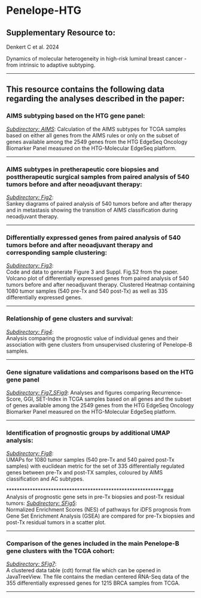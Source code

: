 # Penelope-HTG


## Supplementary Resource to:  

Denkert C et al. 2024 

Dynamics of molecular heterogeneity in high-risk luminal breast cancer - from intrinsic to adaptive subtyping.

************************************************************

## This resource contains the following data regarding the analyses described in the paper:


### AIMS subtyping based on the HTG gene panel:

[*Subdirectory: AIMS*](https://github.com/tkarn/Penelope-HTG/blob/main/AIMS/):  Calculation of the AIMS subtypes for TCGA samples based on either all genes from the AIMS rules or only on the subset of genes available among the 2549 genes from the HTG EdgeSeq Oncology Biomarker Panel measured on the HTG-Molecular EdgeSeq platform.

************************************************************

### AIMS subtypes in pretherapeutic core biopsies and posttherapeutic surgical samples from paired analysis of 540 tumors before and after neoadjuvant therapy:
[*Subdirectory: Fig2*](https://github.com/tkarn/Penelope-HTG/blob/main/Fig2/):  
Sankey diagrams of paired analysis of 540 tumors before and after therapy and in metastasis showing the transition of AIMS classification during neoadjuvant therapy.

************************************************************

### Differentially expressed genes from paired analysis of 540 tumors before and after neoadjuvant therapy and corresponding sample clustering:
[*Subdirectory: Fig3*](https://github.com/tkarn/Penelope-HTG/blob/main/Fig3/):  
Code and data to generate Figure 3 and Suppl. Fig.S2 from the paper. Volcano plot of differentially expressed genes from paired analysis of 540 tumors before and after neoadjuvant therapy. Clustered Heatmap containing 1080 tumor samples (540 pre-Tx and 540 post-Tx) as well as 335 differentially expressed genes.

************************************************************

### Relationship of gene clusters and survival:
[*Subdirectory: Fig4*](https://github.com/tkarn/Penelope-HTG/blob/main/Fig4/):  
Analysis comparing the prognostic value of individual genes and their association with gene clusters from unsupervised clustering of Penelope-B samples.

************************************************************

### Gene signature validations and comparisons based on the HTG gene panel

[*Subdirectory:  Fig7_SFig9*](https://github.com/tkarn/Penelope-HTG/blob/main/Fig7_SFig9/):  Analyses and figures comparing Recurrence-Score, GGI, SET-Index in TCGA samples based on all genes and the subset of genes available among the 2549 genes from the HTG EdgeSeq Oncology Biomarker Panel measured on the HTG-Molecular EdgeSeq platform.

************************************************************

### Identification of prognostic groups by additional UMAP analysis:
[*Subdirectory: Fig8*](https://github.com/tkarn/Penelope-HTG/blob/main/Fig8/):  
UMAPs for 1080 tumor samples (540 pre-Tx and 540 paired post-Tx samples) with euclidean metric for the set of 335 differentially regulated genes between pre-Tx and post-TX samples, coloured by AIMS classification and AC subtypes.

************************************************************### Analysis of prognostic gene sets in pre-Tx biopsies and post-Tx residual tumors:
[*Subdirectory: SFig5*](https://github.com/tkarn/Penelope-HTG/blob/main/SFig5/):  
Normalized Enrichment Scores (NES) of pathways for iDFS prognosis from Gene Set Enrichment Analysis (GSEA) are compared for pre-Tx biopsies and post-Tx residual tumors in a scatter plot.

************************************************************

### Comparison of the genes included in the main Penelope-B gene clusters with the TCGA cohort:
[*Subdirectory: SFig7*](https://github.com/tkarn/Penelope-HTG/blob/main/SFig7/):  
A clustered data table (cdt) format file which can be opened in JavaTreeView. The file contains the median centered RNA-Seq data of the 355 differentially expressed genes for 1215 BRCA samples from TCGA.

************************************************************
